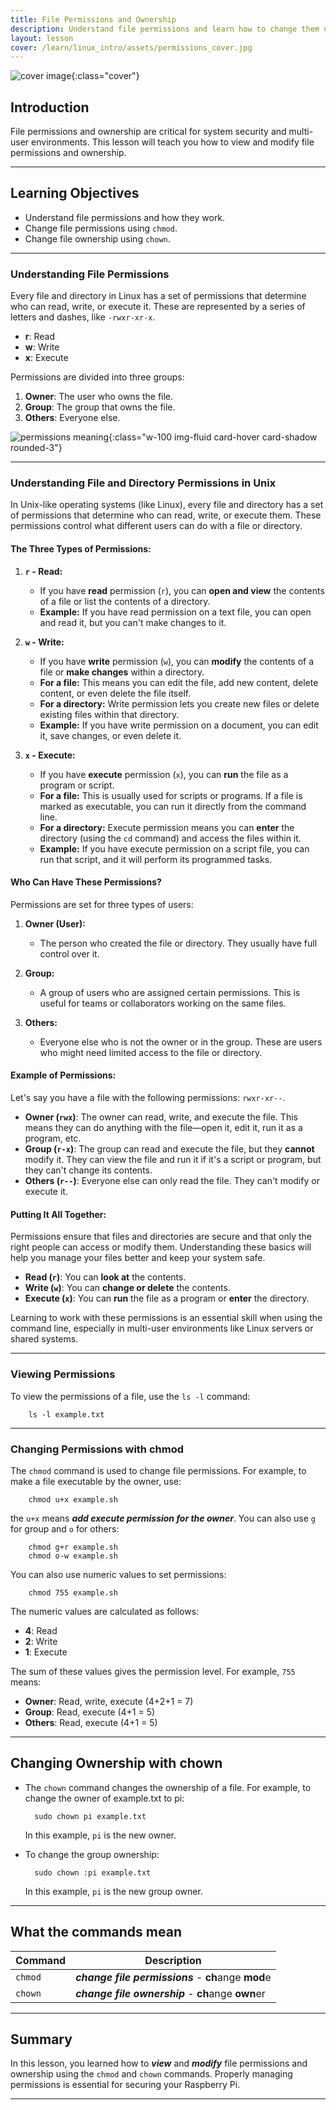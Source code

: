 ```yaml
---
title: File Permissions and Ownership
description: Understand file permissions and learn how to change them using chmod and chown.
layout: lesson
cover: /learn/linux_intro/assets/permissions_cover.jpg
---
```


![cover image]({{page.cover}}){:class="cover"}

## Introduction

File permissions and ownership are critical for system security and multi-user environments. This lesson will teach you how to view and modify file permissions and ownership.

---

## Learning Objectives

- Understand file permissions and how they work.
- Change file permissions using `chmod`.
- Change file ownership using `chown`.

---

### Understanding File Permissions

Every file and directory in Linux has a set of permissions that determine who can read, write, or execute it. These are represented by a series of letters and dashes, like `-rwxr-xr-x`.

- **r**: Read
- **w**: Write
- **x**: Execute

Permissions are divided into three groups:

1. **Owner**: The user who owns the file.
1. **Group**: The group that owns the file.
1. **Others**: Everyone else.

![permissions meaning](/learn/linux_intro/assets/permissions_meaning.png){:class="w-100 img-fluid card-hover card-shadow rounded-3"}

---

### **Understanding File and Directory Permissions in Unix**

In Unix-like operating systems (like Linux), every file and directory has a set of permissions that determine who can read, write, or execute them. These permissions control what different users can do with a file or directory.

#### **The Three Types of Permissions:**

1. **`r` - Read:**
   - If you have **read** permission (`r`), you can **open and view** the contents of a file or list the contents of a directory.
   - **Example:** If you have read permission on a text file, you can open and read it, but you can't make changes to it.

2. **`w` - Write:**
   - If you have **write** permission (`w`), you can **modify** the contents of a file or **make changes** within a directory.
   - **For a file:** This means you can edit the file, add new content, delete content, or even delete the file itself.
   - **For a directory:** Write permission lets you create new files or delete existing files within that directory.
   - **Example:** If you have write permission on a document, you can edit it, save changes, or even delete it.

3. **`x` - Execute:**
   - If you have **execute** permission (`x`), you can **run** the file as a program or script.
   - **For a file:** This is usually used for scripts or programs. If a file is marked as executable, you can run it directly from the command line.
   - **For a directory:** Execute permission means you can **enter** the directory (using the `cd` command) and access the files within it.
   - **Example:** If you have execute permission on a script file, you can run that script, and it will perform its programmed tasks.

#### **Who Can Have These Permissions?**

Permissions are set for three types of users:

1. **Owner (User):**
   - The person who created the file or directory. They usually have full control over it.

2. **Group:**
   - A group of users who are assigned certain permissions. This is useful for teams or collaborators working on the same files.

3. **Others:**
   - Everyone else who is not the owner or in the group. These are users who might need limited access to the file or directory.

#### **Example of Permissions:**

Let's say you have a file with the following permissions: `rwxr-xr--`.

- **Owner (`rwx`)**: The owner can read, write, and execute the file. This means they can do anything with the file—open it, edit it, run it as a program, etc.
- **Group (`r-x`)**: The group can read and execute the file, but they **cannot** modify it. They can view the file and run it if it's a script or program, but they can't change its contents.
- **Others (`r--`)**: Everyone else can only read the file. They can't modify or execute it.

#### **Putting It All Together:**

Permissions ensure that files and directories are secure and that only the right people can access or modify them. Understanding these basics will help you manage your files better and keep your system safe.

- **Read (`r`)**: You can **look at** the contents.
- **Write (`w`)**: You can **change or delete** the contents.
- **Execute (`x`)**: You can **run** the file as a program or **enter** the directory.

Learning to work with these permissions is an essential skill when using the command line, especially in multi-user environments like Linux servers or shared systems.

---

### Viewing Permissions

To view the permissions of a file, use the `ls -l` command:

        ls -l example.txt

---

### Changing Permissions with chmod

The `chmod` command is used to change file permissions. For example, to make a file executable by the owner, use:

        chmod u+x example.sh

the `u+x` means ***add execute permission for the owner***. You can also use `g` for group and `o` for others:

        chmod g+r example.sh
        chmod o-w example.sh

You can also use numeric values to set permissions:

        chmod 755 example.sh

The numeric values are calculated as follows:

- **4**: Read
- **2**: Write
- **1**: Execute

The sum of these values gives the permission level. For example, `755` means:

- **Owner**: Read, write, execute (4+2+1 = 7)
- **Group**: Read, execute (4+1 = 5)
- **Others**: Read, execute (4+1 = 5)

---

## Changing Ownership with chown

- The `chown` command changes the ownership of a file. For example, to change the owner of example.txt to pi:

        sudo chown pi example.txt

    In this example, `pi` is the new owner. 

- To change the group ownership:

        sudo chown :pi example.txt

    In this example, `pi` is the new group owner.

---

## What the commands mean

Command | Description
--------|--------------------------------
`chmod` | ***change file permissions*** - **ch**ange **mod**e
`chown` | ***change file ownership*** - **ch**ange **own**er

---

## Summary

In this lesson, you learned how to ***view*** and ***modify*** file permissions and ownership using the `chmod` and `chown` commands. Properly managing permissions is essential for securing your Raspberry Pi.

---
